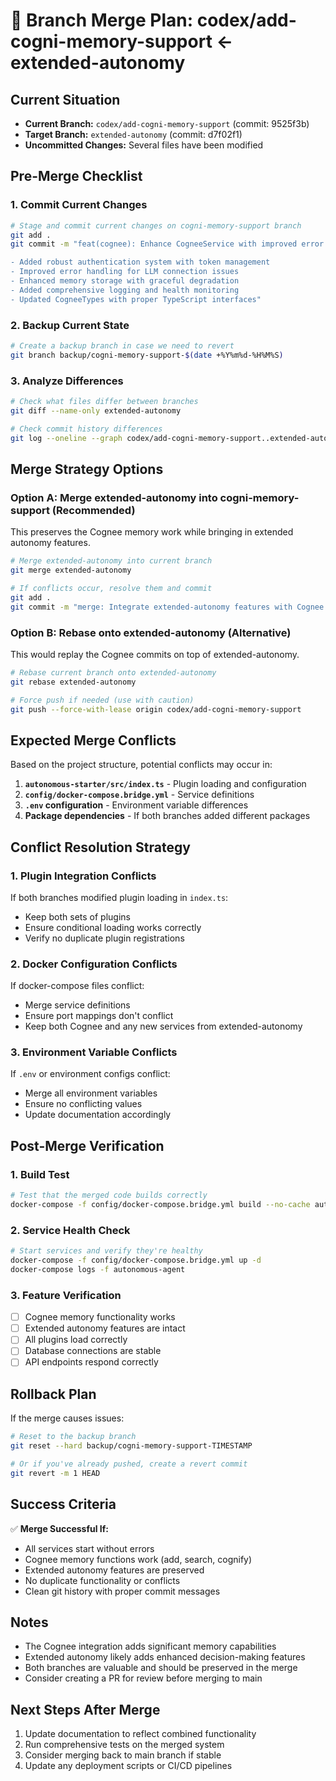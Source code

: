 # 🔄 Branch Merge Plan: codex/add-cogni-memory-support ← extended-autonomy

## Current Situation
- **Current Branch:** `codex/add-cogni-memory-support` (commit: 9525f3b)
- **Target Branch:** `extended-autonomy` (commit: d7f02f1)
- **Uncommitted Changes:** Several files have been modified

## Pre-Merge Checklist

### 1. Commit Current Changes
```bash
# Stage and commit current changes on cogni-memory-support branch
git add .
git commit -m "feat(cognee): Enhance CogneeService with improved error handling and authentication

- Added robust authentication system with token management
- Improved error handling for LLM connection issues
- Enhanced memory storage with graceful degradation
- Added comprehensive logging and health monitoring
- Updated CogneeTypes with proper TypeScript interfaces"
```

### 2. Backup Current State
```bash
# Create a backup branch in case we need to revert
git branch backup/cogni-memory-support-$(date +%Y%m%d-%H%M%S)
```

### 3. Analyze Differences
```bash
# Check what files differ between branches
git diff --name-only extended-autonomy

# Check commit history differences
git log --oneline --graph codex/add-cogni-memory-support..extended-autonomy
```

## Merge Strategy Options

### Option A: Merge extended-autonomy into cogni-memory-support (Recommended)
This preserves the Cognee memory work while bringing in extended autonomy features.

```bash
# Merge extended-autonomy into current branch
git merge extended-autonomy

# If conflicts occur, resolve them and commit
git add .
git commit -m "merge: Integrate extended-autonomy features with Cognee memory support"
```

### Option B: Rebase onto extended-autonomy (Alternative)
This would replay the Cognee commits on top of extended-autonomy.

```bash
# Rebase current branch onto extended-autonomy
git rebase extended-autonomy

# Force push if needed (use with caution)
git push --force-with-lease origin codex/add-cogni-memory-support
```

## Expected Merge Conflicts

Based on the project structure, potential conflicts may occur in:

1. **`autonomous-starter/src/index.ts`** - Plugin loading and configuration
2. **`config/docker-compose.bridge.yml`** - Service definitions
3. **`.env` configuration** - Environment variable differences
4. **Package dependencies** - If both branches added different packages

## Conflict Resolution Strategy

### 1. Plugin Integration Conflicts
If both branches modified plugin loading in `index.ts`:
- Keep both sets of plugins
- Ensure conditional loading works correctly
- Verify no duplicate plugin registrations

### 2. Docker Configuration Conflicts
If docker-compose files conflict:
- Merge service definitions
- Ensure port mappings don't conflict
- Keep both Cognee and any new services from extended-autonomy

### 3. Environment Variable Conflicts
If `.env` or environment configs conflict:
- Merge all environment variables
- Ensure no conflicting values
- Update documentation accordingly

## Post-Merge Verification

### 1. Build Test
```bash
# Test that the merged code builds correctly
docker-compose -f config/docker-compose.bridge.yml build --no-cache autonomous-agent
```

### 2. Service Health Check
```bash
# Start services and verify they're healthy
docker-compose -f config/docker-compose.bridge.yml up -d
docker-compose logs -f autonomous-agent
```

### 3. Feature Verification
- [ ] Cognee memory functionality works
- [ ] Extended autonomy features are intact
- [ ] All plugins load correctly
- [ ] Database connections are stable
- [ ] API endpoints respond correctly

## Rollback Plan

If the merge causes issues:

```bash
# Reset to the backup branch
git reset --hard backup/cogni-memory-support-TIMESTAMP

# Or if you've already pushed, create a revert commit
git revert -m 1 HEAD
```

## Success Criteria

✅ **Merge Successful If:**
- All services start without errors
- Cognee memory functions work (add, search, cognify)
- Extended autonomy features are preserved
- No duplicate functionality or conflicts
- Clean git history with proper commit messages

## Notes

- The Cognee integration adds significant memory capabilities
- Extended autonomy likely adds enhanced decision-making features
- Both branches are valuable and should be preserved in the merge
- Consider creating a PR for review before merging to main

## Next Steps After Merge

1. Update documentation to reflect combined functionality
2. Run comprehensive tests on the merged system
3. Consider merging back to main branch if stable
4. Update any deployment scripts or CI/CD pipelines 